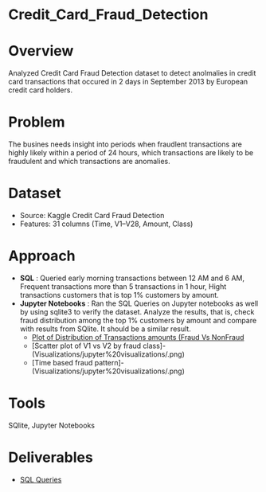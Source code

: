 # Credit_Card_Fraud_Detection

# Overview
Analyzed Credit Card Fraud Detection dataset to detect anolmalies in credit card transactions that occured in 2 days in September 2013 by European credit card holders.

# Problem
The busines needs insight into periods when fraudlent transactions are highly likely within a period of 24 hours, which transactions are likely to be fraudulent and which transactions are anomalies.

# Dataset
- Source: Kaggle Credit Card Fraud Detection
- Features: 31 columns (Time, V1–V28, Amount, Class)

# Approach
- **SQL** : Queried early morning transactions between 12 AM and 6 AM, Frequent transactions more than 5 transactions in 1 hour, Hight transactions customers that is top 1% customers by amount.
- **Jupyter Notebooks** : Ran the SQL Queries on Jupyter notebooks as well by using sqlite3 to verify the dataset. Analyze the results, that is, check fraud distribution among the top 1% customers by amount and compare with results from SQlite. It should be a similar result.
  - [Plot of Distribution of Transactions amounts (Fraud Vs NonFraud](Visualizations/jupyter%20visualizations%20Distribution%20of%20Transactions%20amounts%20(Fraud%20Vs%20NonFraud).png)
  - [Scatter plot of V1 vs V2 by  fraud class]-(Visualizations/jupyter%20visualizations/.png)
  - [Time based fraud pattern]-(Visualizations/jupyter%20visualizations/.png)
                        


# Tools
SQlite, Jupyter Notebooks

# Deliverables
- [SQL Queries](SQL%20Scripts/Fraud%20Detection%20SQL%20queries.md)
